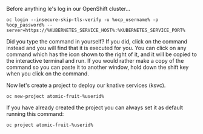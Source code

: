Before anything le's log in our OpenShift cluster...

```execute
oc login --insecure-skip-tls-verify -u %ocp_username% -p %ocp_password% --server=https://%KUBERNETES_SERVICE_HOST%:%KUBERNETES_SERVICE_PORT%
```

Did you type the command in yourself? If you did, click on the command instead and you will find that it is executed for you. You can click on any command which has the <span class="fas fa-play-circle"></span> icon shown to the right of it, and it will be copied to the interactive terminal and run. If you would rather make a copy of the command so you can paste it to another window, hold down the shift key when you click on the command.

Now let's create a project to deploy our knative services (ksvc).

```execute
oc new-project atomic-fruit-%userid%
```

If you have already created the project you can always set it as default running this command:

```execute
oc project atomic-fruit-%userid%
```